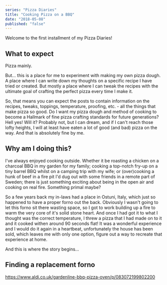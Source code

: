 ```yaml
---
series: "Pizza Diaries"
title: "Cooking Pizza on a BBQ"
date: "2018-05-08"
published: "false"
---
```


Welcome to the first installment of my Pizza Diaries!

## What to expect

Pizza mainly.

But... this is a place for me to experiment with making my own pizza dough. A place where I can write down my thoughts on a specific recipe I have tried or created. But mostly a place where I can tweak the recipes with the ultimate goal of crafting the perfect pizza every time I make it. 

So, that means you can expect the posts to contain information on the recipes, tweaks, toppings, temperature, proofing, etc. - all the things that make pizza so good. Do I want my pizza dough and method of cooking to become a Hallmark of fine pizza crafting standards for future generations? Hell yes! Will it? Probably not, but I can dream, and if I can't reach those lofty heights, I will at least have eaten a lot of good (and bad) pizza on the way. And that is absolutely fine by me.

## Why am I doing this? 

I've always enjoyed cooking outside. Whether it be roasting a chicken on a charcoal BBQ in my garden for my family; cooking a top-notch fry-up on a tiny barrel BBQ whilst on a camping trip with my wife; or (over)cooking a hunk of beef in a fire pit I'd dug out with some friends in a remote part of Sweden; there is just something exciting about being in the open air and cooking on real fire. Something primal maybe? 

So a few years back my in-laws had a place in Ostuni, Italy, which just so happened to have a proper forno out the back. Obviously I wasn't going to let this forno sit there wasting space, so I got to work building up a fire to warm the very core of it's solid stone heart. And once I had got it to what I thought was the correct temperature, I threw a pizza that I had made on to it and it cooked withen around 90 seconds flat! It was a wonderful experience and I would do it again in a heartbeat, unfortunately the house has been sold, which leaves me with only one option, figure out a way to recreate that experience at home.

And this is where the story begins...

## Finding a replacement forno

https://www.aldi.co.uk/gardenline-bbq-pizza-oven/p/083072199802200